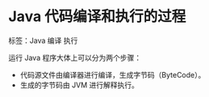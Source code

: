 # Java 代码编译和执行的过程

标签：Java 编译 执行

运行 Java 程序大体上可以分为两个步骤：
- 代码源文件由编译器进行编译，生成字节码（ByteCode）。
- 生成的字节码由 JVM 进行解释执行。
